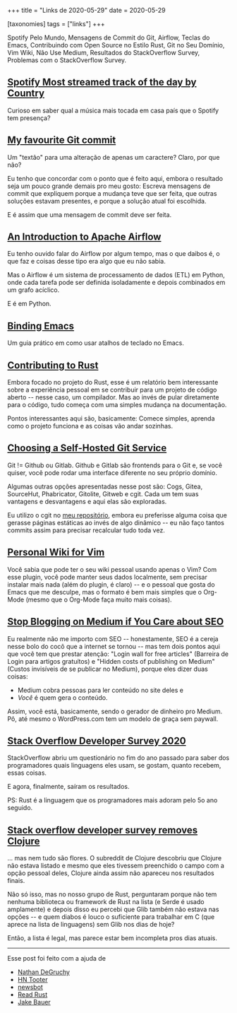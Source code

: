 +++
title = "Links de 2020-05-29"
date = 2020-05-29

[taxonomies]
tags = ["links"]
+++

Spotify Pelo Mundo, Mensagens de Commit do Git, Airflow, Teclas do Emacs,
Contribuindo com Open Source no Estilo Rust, Git no Seu Domínio, Vim Wiki, Não
Use Medium, Resultados do StackOverflow Survey, Problemas com o StackOverflow
Survey.

<!-- more -->

## [Spotify Most streamed track of the day by Country](https://www.worldspotify.com/)

Curioso em saber qual a música mais tocada em casa país que o Spotify tem
presença?

## [My favourite Git commit](https://dhwthompson.com/2019/my-favourite-git-commit)

Um "textão" para uma alteração de apenas um caractere? Claro, por que não?

Eu tenho que concordar com o ponto que é feito aqui, embora o resultado seja
um pouco grande demais pro meu gosto: Escreva mensagens de commit que
expliquem porque a mudança teve que ser feita, que outras soluções estavam
presentes, e porque a solução atual foi escolhida.

E é assim que uma mensagem de commit deve ser feita.

## [An Introduction to Apache Airflow](https://bhavaniravi.com/blog/apache-airflow-introduction)

Eu tenho ouvido falar do Airflow por algum tempo, mas o que daibos é, o que
faz e coisas desse tipo era algo que eu não sabia.

Mas o Airflow é um sistema de processamento de dados (ETL) em Python, onde
cada tarefa pode ser definida isoladamente e depois combinados em um grafo
acíclico.

E é em Python.

## [Binding Emacs](https://degruchy.org/2020/05/26/binding-emacs/)

Um guia prático em como usar atalhos de teclado no Emacs.

## [Contributing to Rust](https://blog.elinvynia.com/posts/2020-05-26-contributing-to-rust.html)

Embora focado no projeto do Rust, esse é um relatório bem interessante sobre a
experiência pessoal em se contribuir para um projeto de código aberto -- nesse
caso, um compilador. Mas ao invés de pular diretamente para o código, tudo
começa com uma simples mudança na documentação.

Pontos interessantes aqui são, basicamente: Comece simples, aprenda como o
projeto funciona e as coisas vão andar sozinhas.

## [Choosing a Self-Hosted Git Service](https://www.paritybit.ca/blog/choosing-a-self-hosted-git-service)

Git != Github ou Gitlab. Github e Gitlab são frontends para o Git e, se você
quiser, você pode rodar uma interface diferente no seu próprio domínio.

Algumas outras opções apresentadas nesse post são: Cogs, Gitea, SourceHut,
Phabricator, Gitolite, Gitweb e cgit. Cada um tem suas vantagens e
desvantagens e aqui elas são exploradas.

Eu utilizo o cgit no [meu repositório](https://git.juliobiason.me/), embora eu
preferisse alguma coisa que gerasse páginas estáticas ao invés de algo
dinâmico -- eu não faço tantos commits assim para precisar recalcular tudo
toda vez.

## [Personal Wiki for Vim](https://github.com/vimwiki/vimwiki)

Você sabia que pode ter o seu wiki pessoal usando apenas o Vim? Com esse
plugin, você pode manter seus dados localmente, sem precisar instalar mais
nada (além do plugin, é claro) -- e o pessoal que gosta do Emacs que me
desculpe, mas o formato é bem mais simples que o Org-Mode (mesmo que o
Org-Mode faça muito mais coisas).

## [Stop Blogging on Medium if You Care about SEO](https://pawelurbanek.com/medium-blogging-platform-seo)

Eu realmente não me importo com SEO -- honestamente, SEO é a cereja nesse bolo
do cocô que a internet se tornou -- mas tem dois pontos aqui que você tem que
prestar atenção: "Login wall for free articles" (Barreira de Login para
artigos gratuítos) e "Hidden costs of publishing on Medium" (Custos invisíveis
de se publicar no Medium), porque eles dizer duas coisas:

- Medium cobra pessoas para ler conteúdo no site deles e
- _Você_ é quem gera o conteúdo.

Assim, você está, basicamente, sendo o gerador de dinheiro pro Medium. Pô, até
mesmo o WordPress.com tem um modelo de graça sem paywall.

## [Stack Overflow Developer Survey 2020](https://insights.stackoverflow.com/survey/2020)

StackOverflow abriu um questionário no fim do ano passado para saber dos
programadores quais linguagens eles usam, se gostam, quanto recebem, essas
coisas.

E agora, finalmente, saíram os resultados.

PS: Rust é a linguagem que os programadores mais adoram pelo 5o ano seguido.

## [Stack overflow developer survey removes Clojure](https://www.reddit.com/r/Clojure/comments/gs3y4e/stack_overflow_developer_survey_removes_clojure/)

... mas nem tudo são flores. O subreddit de Clojure descobriu que Clojure não
estava listado e mesmo que eles tivessem preenchido o campo com a opção
pessoal deles, Clojure ainda assim não apareceu nos resultados finais.

Não só isso, mas no nosso grupo de Rust, perguntaram porque não tem nenhuma
biblioteca ou framework de Rust na lista (e Serde é usado amplamente) e depois
disso eu percebi que Glib também não estava nas opções -- e quem diabos é
louco o suficiente para trabalhar em C (que aprece na lista de linguagens) sem
Glib nos dias de hoje?

Então, a lista é legal, mas parece estar bem incompleta pros dias atuais.

---

Esse post foi feito com a ajuda de

* [Nathan DeGruchy](https://fosstodon.org/@ndegruchy)
* [HN Tooter](https://mastodon.social/@hntooter)
* [newsbot](https://mastodon.social/@newsbot)
* [Read Rust](https://botsin.space/@readrust)
* [Jake Bauer](https://social.paritybit.ca/@jbauer)

<!-- 
vim:spelllang=pt:
-->


